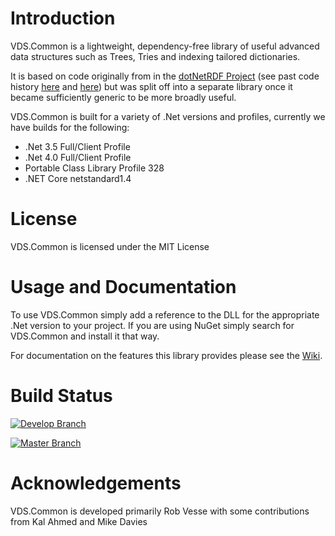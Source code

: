 # Introduction

VDS.Common is a lightweight, dependency-free library of useful advanced data structures such as Trees, Tries and indexing tailored dictionaries.

It is based on code originally from in the [dotNetRDF Project][1] (see past code history [here][2] and [here][3]) but was split off into a separate library once it became sufficiently generic to be more broadly useful.

VDS.Common is built for a variety of .Net versions and profiles, currently we have builds for the following:

- .Net 3.5 Full/Client Profile
- .Net 4.0 Full/Client Profile
- Portable Class Library Profile 328
- .NET Core netstandard1.4

# License

VDS.Common is licensed under the MIT License

# Usage and Documentation

To use VDS.Common simply add a reference to the DLL for the appropriate .Net version to your project.  If you are using NuGet simply search for VDS.Common and install it that way.

For documentation on the features this library provides please see the [Wiki][4].

# Build Status

[![Develop Branch](https://ci.appveyor.com/api/projects/status/3bru28e2e3j18hm9/branch/develop)](https://ci.appveyor.com/project/kal/vds-common)

[![Master Branch](https://ci.appveyor.com/api/projects/status/3bru28e2e3j18hm9/branch/master)](https://ci.appveyor.com/project/kal/vds-common/branch/master)

# Acknowledgements

VDS.Common is developed primarily Rob Vesse with some contributions from Kal Ahmed and Mike Davies

[1]: http://dotnetrdf.github.io/
[2]: https://bitbucket.org/dotnetrdf/dotnetrdf/src/4365cd7d087158b72c2e4053879bede2e194cdec/Libraries/core/net40/Common?at=default
[3]: https://bitbucket.org/dotnetrdf/dotnetrdf/src/3378cdd89cc59dedb294657085da648946d76bb4/Libraries/core/Common?at=default
[4]: https://github.com/dotnetrdf/vds-common/wiki/Home